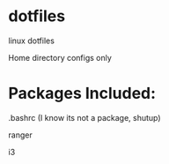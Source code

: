 # dotfiles
linux dotfiles

Home directory configs only

# Packages Included:
.bashrc (I know its not a package, shutup)

ranger

i3
